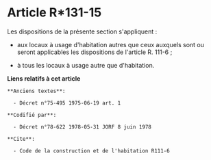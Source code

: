 # Article R*131-15

Les dispositions de la présente section s'appliquent :

- aux locaux à usage d'habitation autres que ceux auxquels sont ou seront applicables les dispositions de l'article R.
111-6 ;

- à tous les locaux à usage autre que d'habitation.

**Liens relatifs à cet article**

	**Anciens textes**:

	  - Décret n°75-495 1975-06-19 art. 1

	**Codifié par**:

	  - Décret n°78-622 1978-05-31 JORF 8 juin 1978

	**Cite**:

	  - Code de la construction et de l'habitation R111-6
